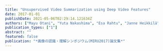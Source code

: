 ```yaml
---
title: "Unsupervised Video Summarization using Deep Video Features"
date: 2017-01-01
publishDate: 2021-05-06T02:29:14.121634Z
authors: ["Mayu Otani", "Yuta Nakashima", "Esa Rahtu", "Janne Heikkilä", "Naokazu Yokoya"]
publication_types: ["1"]
abstract: ""
featured: false
publication: "*画像の認識・理解シンポジウム(MIRU2017)論文集*"
---
```


